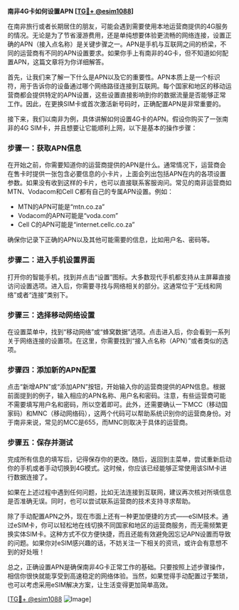 **南非4G卡如何设置APN [[TG💪+ @esim1088](https://t.me/s/esim1088)]**

在南非旅行或者长期居住的朋友，可能会遇到需要使用本地运营商提供的4G服务的情况。无论是为了节省漫游费用，还是单纯想要体验更流畅的网络连接，设置正确的APN（接入点名称）是关键步骤之一。APN是手机与互联网之间的桥梁，不同的运营商有不同的APN设置要求。如果你手上有南非的4G卡，但不知道如何配置APN，这篇文章将为你详细解答。

首先，让我们来了解一下什么是APN以及它的重要性。APN本质上是一个标识符，用于告诉你的设备通过哪个网络路径连接到互联网。每个国家和地区的移动运营商都会提供特定的APN设置，这些设置直接影响到你的数据流量是否能够正常工作。因此，在更换SIM卡或首次激活新号码时，正确配置APN是非常重要的。

接下来，我们以南非为例，具体讲解如何设置4G卡的APN。假设你购买了一张南非的4G SIM卡，并且想要让它能顺利上网，以下是基本的操作步骤：

### 步骤一：获取APN信息
在开始之前，你需要知道你的运营商提供的APN是什么。通常情况下，运营商会在售卡时提供一张包含必要信息的小卡片，上面会列出包括APN在内的各项设置参数。如果没有收到这样的卡片，也可以直接联系客服询问。常见的南非运营商如MTN、Vodacom和Cell C都有自己的专属APN设置。例如：
- MTN的APN可能是“mtn.co.za”
- Vodacom的APN可能是“voda.com”
- Cell C的APN可能是“internet.cellc.co.za”

确保你记录下正确的APN以及其他可能需要的信息，比如用户名、密码等。

### 步骤二：进入手机设置界面
打开你的智能手机，找到并点击“设置”图标。大多数现代手机都支持从主屏幕直接访问设置选项。进入后，你需要寻找与网络相关的部分。这通常位于“无线和网络”或者“连接”类别下。

### 步骤三：选择移动网络设置
在设置菜单中，找到“移动网络”或“蜂窝数据”选项。点击进入后，你会看到一系列关于网络连接的设置项。在这里，你需要找到“接入点名称（APN）”或者类似的选项。

### 步骤四：添加新的APN配置
点击“新增APN”或“添加APN”按钮，开始输入你的运营商提供的APN信息。根据前面提到的例子，输入相应的APN名称、用户名和密码。注意，有些运营商可能不需要填写用户名和密码，所以空着即可。此外，还需要确认一下MCC（移动国家码）和MNC（移动网络码），这两个代码可以帮助系统识别你的运营商身份。对于南非来说，常见的MCC是655，而MNC则取决于具体的运营商。

### 步骤五：保存并测试
完成所有信息的填写后，记得保存你的更改。随后，返回到主菜单，尝试重新启动你的手机或者手动切换到4G模式。这时候，你应该已经能够正常使用该SIM卡进行数据连接了。

如果在上述过程中遇到任何问题，比如无法连接到互联网，建议再次核对所填信息是否准确无误。同时，也可以尝试联系运营商的技术支持寻求帮助。

除了手动配置APN之外，现在市面上还有一种更加便捷的方式——eSIM技术。通过eSIM卡，你可以轻松地在线切换不同国家和地区的运营商服务，而无需频繁更换实体SIM卡。这种方式不仅方便快捷，而且还能有效避免因忘记APN设置而导致的问题。如果你对eSIM感兴趣的话，不妨关注一下相关的资讯，或许会有意想不到的好处哦！

总之，正确设置APN是确保南非4G卡正常工作的基础。只要按照上述步骤操作，相信你很快就能享受到高速稳定的网络体验。当然，如果觉得手动配置过于繁琐，也可以考虑采用eSIM解决方案，让生活变得更加简单高效。

[[TG💪+ @esim1088](https://t.me/s/esim1088) ![Image](https://i.postimg.cc/4NQfJmqS/Snipaste-2025-05-13-00-14-12.png)]